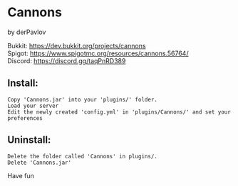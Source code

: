 Cannons
=======

by derPavlov

Bukkit: https://dev.bukkit.org/projects/cannons  
Spigot: https://www.spigotmc.org/resources/cannons.56764/  
Discord: https://discord.gg/taqPnRD389

Install:
---------------

    Copy 'Cannons.jar' into your 'plugins/' folder.
    Load your server
    Edit the newly created 'config.yml' in 'plugins/Cannons/' and set your preferences


Uninstall:
-----------------

    Delete the folder called 'Cannons' in plugins/.
    Delete 'Cannons.jar'

Have fun

